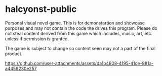 # halcyonst-public
Personal visual novel game.
This is for demonstartion and showcase purposes and may not contain the code the drives this program.
Please do not steal content derived from this game which includes, music, art, etc. unless if permission is granted.

The game is subject to change so content seen may not a part of the final product.

https://github.com/user-attachments/assets/da1b4908-4195-41ce-881a-a4456230e257
